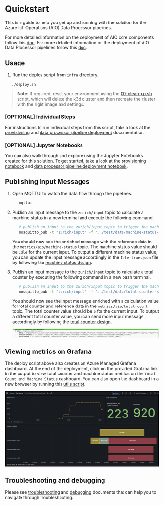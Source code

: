 # Quickstart

This is a guide to help you get up and running with the solution for the Azure IoT Operations (AIO) Data Processor pipelines.

For more detailed information on the deployment of AIO core components follow this [doc](./provisioning/README.md).
For more detailed information on the deployment of AIO Data Processor pipelines follow this [doc](./deployment/README.md).

## Usage

1. Run the deploy script from `infra` directory.

```bash
   ./deploy.sh
```

> **Note**: If required, reset your environment using the [00-clean-up.sh](./provisioning/00-clean-up.sh) script, which will delete the k3d cluster and then recreate the cluster with the right image and settings.

### [OPTIONAL] Individual Steps

For instructions to run individual steps from this script, take a look at the [provisioning](./provisioning/README.md) and [data processor pipeline deployment](./deployment/README.md) documentation.

### [OPTIONAL] Jupyter Notebooks

You can also walk through and explore using the Jupyter Notebooks created for this solution. To get started, take a look at the [provisioning notebook](./provisioning/PROVISIONING.ipynb) and [data processor pipeline deployment notebook](./deployment/DEPLOYMENT.ipynb).

## Publishing Input Messages

1. Open MQTTUI to watch the data flow through the pipelines.

   ```bash
      mqttui
   ```

1. Publish an input message to the `zurich/input` topic to calculate a machine status in a new terminal and execute the following command.

   ```bash
      # publish an input to the zurich/input topic to trigger the machine calculation pipeline
      mosquitto_pub -t "zurich/input" -f "../test/data/machine-status-samples/Idle-true.json"
   ```

   You should now see the enriched message with the reference data in the `metrics/aio/machine-status` topic. The machine status value should be `Idle` for the current input.
   To output a different machine status value, you can update the input message accordingly in the `Idle-true.json` file by following the [machine status design](../docs/design/machine-status.md#machine-status-logic).

1. Publish an input message to the `zurich/input` topic to calculate a total counter by executing the following command in a new bash terminal.

   ```bash
      # publish an input to the zurich/input topic to trigger the machine calculation pipeline
      mosquitto_pub -t "zurich/input" -f "../test/data/total-counter-samples/Good-Counter-5.json"
   ```

   You should now see the input message enriched with a calculation value for total counter and reference data in the `metrics/aio/total-count` topic. The total counter value should be `5` for the current input.
   To output a different total counter value, you can send more input message accordingly by following the [total counter design](../docs/design/total-count.md#total-count-logic).

   ![Image of MQTTUI with metrics](../docs/assets/all-metrics.png)

## Viewing metrics on Grafana

The deploy script above also creates an Azure Managed Grafana dashboard. At the end of the deployment, click on the provided Grafana link in the output to view total counter and machine status metrics on the `Total Count and Machine Status` dashboard. You can also open the dashboard in a new browser by running this [utils script](./utils/open-dashboard.sh).

![Total count and Machine Status dashboard](../docs/assets/total-count-machine-status-grafana-dashboard.png)

## Troubleshooting and debugging

Please see [troubleshooting](../docs/TROUBLESHOOTING.md) and [debugging](../docs/DEBUGGING.md) documents that can help you to navigate through troubleshooting.